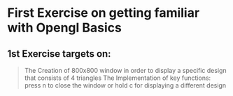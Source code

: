 # First Exercise on getting familiar with Opengl Basics

## 1st Exercise targets on:

>The Creation of 800x800 window in order to display a specific design that consists of 4 triangles
>The Implementation of key functions: press n to close the window or hold c for displaying a different design
